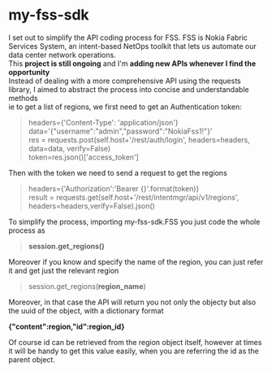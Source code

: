 # my-fss-sdk

I set out to simplify the API coding process for FSS. FSS is Nokia Fabric Services System, an intent-based NetOps toolkit that lets us automate our data center network operations.<br>
This **project is still ongoing** and I'm **adding new APIs whenever I find the opportunity**<br>
Instead of dealing with a more comprehensive API using the requests library, I aimed to abstract the process into concise and understandable methods <br>
ie to get a list of regions, we first need to get an Authentication token: <br>

> headers={'Content-Type': 'application/json'} <br>
> data='{"username":"admin","password":"NokiaFss1!"}' <br>
> res = requests.post(self.host+'/rest/auth/login', headers=headers, data=data, verify=False) <br>
> token=res.json()['access_token'] <br>

Then with the token we need to send a request to get the regions <br>
> headers={'Authorization':'Bearer {}'.format(token)} <br>
> result = requests.get(self.host+'/rest/intentmgr/api/v1/regions', headers=headers,verify=False).json() <br>


To simplify the process, importing my-fss-sdk.FSS you just code the whole process as

> **session.get_regions()**

Moreover if you know and specify the name of the region, you can just refer it and get just the relevant region

> session.get_regions(**region_name**)

Moreover, in that case the API will return you not only the objecty but also the uuid of the object, with a dictionary format

**{"content":region,"id":region_id}**

Of course id can be retrieved from the region object itself, however at times it will be handy to get this value easily, when you are referring the id as the parent object.





